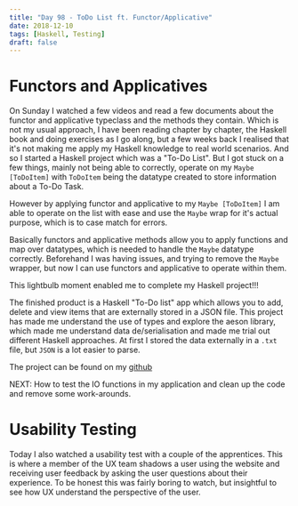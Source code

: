 ```yaml
---
title: "Day 98 - ToDo List ft. Functor/Applicative"
date: 2018-12-10
tags: [Haskell, Testing]
draft: false
---
```


# Functors and Applicatives

On Sunday I watched a few videos and read a few documents about the functor and applicative typeclass and the methods they contain. Which is not my usual approach, I have been reading chapter by chapter, the Haskell book and doing exercises as I go along, but a few weeks back I realised that it's not making me apply my Haskell knowledge to real world scenarios. And so I started a Haskell project which was a "To-Do List". But I got stuck on a few things, mainly not being able to correctly, operate on my `Maybe [ToDoItem]` with `ToDoItem` being the datatype created to store information about a To-Do Task.

However by applying functor and applicative to my `Maybe [ToDoItem]` I am able to operate on the list with ease and use the `Maybe` wrap for it's actual purpose, which is to case match for errors.  

Basically functors and applicative methods allow you to apply functions and map over datatypes, which is needed to handle the `Maybe` datatype correctly. Beforehand I was having issues, and trying to remove the `Maybe` wrapper, but now I can use functors and applicative to operate within them.

This lightbulb moment enabled me to complete my Haskell project!!!

The finished product is a Haskell "To-Do list" app which allows you to add, delete and view items that are externally stored in a JSON file. This project has made me understand the use of types and explore the aeson library, which made me understand data de/serialisation and made me trial out different Haskell approaches. At first I stored the data externally in a `.txt` file, but `JSON` is a lot easier to parse.

The project can be found on my [github](https://github.com/lewisc2303/MyToDoTask)

NEXT: How to test the IO functions in my application and clean up the code and remove some work-arounds.

# Usability Testing

Today I also watched a usability test with a couple of the apprentices. This is where a member of the UX team shadows a user using the website and receiving user feedback by asking the user questions about their experience. To be honest this was fairly boring to watch, but insightful to see how UX understand the perspective of the user.
